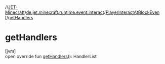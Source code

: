 //[JET-Minecraft](../../../index.md)/[de.jet.minecraft.runtime.event.interact](../index.md)/[PlayerInteractAtBlockEvent](index.md)/[getHandlers](get-handlers.md)

# getHandlers

[jvm]\
open override fun [getHandlers](get-handlers.md)(): HandlerList

